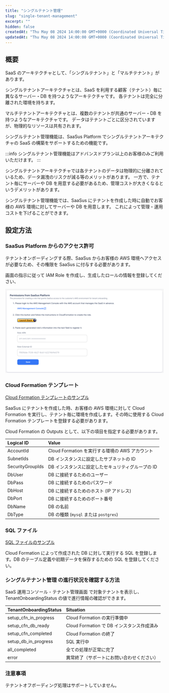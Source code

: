 ```yaml
---
title: "シングルテナント管理"
slug: "single-tenant-management"
excerpt: ""
hidden: false
createdAt: "Thu May 08 2024 14:00:00 GMT+0000 (Coordinated Universal Time)"
updatedAt: "Thu May 08 2024 14:00:00 GMT+0000 (Coordinated Universal Time)"
---
```


## 概要

SaaS のアーキテクチャとして、「シングルテナント」と「マルチテナント」があります。

シングルテナントアーキテクチャとは、SaaS を利用する顧客（テナント）毎に異なるサーバー・DB を持つようなアーキテクチャです。
各テナントは完全に分離された環境を持ちます。

マルチテナントアーキテクチャとは、複数のテナントが共通のサーバー・DB を持つようなアーキテクチャです。
データはテナントごとに区分されていますが、物理的なリソースは共有されます。

シングルテナント管理機能は、SaaSus Platform でシングルテナントアーキテクチャの SaaS の構築をサポートするための機能です。

:::info
シングルテナント管理機能はアドバンスドプラン以上のお客様のみご利用いただけます。
:::

シングルテナントアーキテクチャでは各テナントのデータは物理的に分離されているため、データ漏洩のリスクが減る等のメリットがあります。
一方で、テナント毎にサーバーや DB を用意する必要があるため、管理コストが大きくなるというデメリットがあります。

シングルテナント管理機能では、SaaSus にテナントを作成した時に自動でお客様の AWS 環境に対してサーバーや DB を用意します。
これによって管理・運用コストを下げることができます。

## 設定方法

### SaaSus Platform からのアクセス許可

テナントオンボーディングする際、SaaSus からお客様の AWS 環境へアクセスが必要なため、その権限を SaaSus に付与する必要があります。

画面の指示に従って IAM Role を作成し、生成したロールの情報を登録してください、

![settings-role](/ja/img/saas-development-console/single-tenant-management/settings-role.png)

### Cloud Formation テンプレート

<a download="singletenant-cf-sample.yml" href="/ja/file/singletenant-cf-sample.yml"> Cloud Formation テンプレートのサンプル </a>

SaaSus にテナントを作成した時、お客様の AWS 環境に対して Cloud Formation を実行し、テナント毎に環境を作成します。その時に使用する Cloud Formation テンプレートを登録する必要があります。

Cloud Formation の Outputs として、以下の項目を指定する必要があります。

| Logical ID       | Value                                              |
| :--------------- | :------------------------------------------------- |
| AccountId        | Cloud Formation を実行する環境の AWS アカウント    |
| SubnetIds        | DB インスタンスに設定したサブネットの ID           |
| SecurityGroupIds | DB インスタンスに設定したセキュリティグループの ID |
| DbUser           | DB に接続するためのユーザー                        |
| DbPass           | DB に接続するためのパスワード                      |
| DbHost           | DB に接続するためのホスト (IP アドレス)            |
| DbPort           | DB に接続するためのポート番号                      |
| DbName           | DB の名前                                          |
| DbType           | DB の種類 (`mysql` または `postgres`)              |

### SQL ファイル

<a download="singletenant-sample.sql" href="/ja/file/singletenant-sample.sql"> SQL ファイルのサンプル </a>

Cloud Formation によって作成された DB に対して実行する SQL を登録します。DB のテーブル定義や初期データを保存するための SQL を登録してください。

### シングルテナント管理 の進行状況を確認する方法

SaaS 運用コンソール - テナント管理画面 で対象テナントを表示し、TenantOnboardingStatus の値で進行情報の確認ができます。

| TenantOnboardingStatus | Situation                                  |
| :--------------------- | :----------------------------------------- |
| setup_cfn_in_progress  | Cloud Formation の実行準備中               |
| setup_cfn_db_ready     | Cloud Formation で DB インスタンス作成済み |
| setup_cfn_completed    | Cloud Formation の終了                     |
| setup_db_in_progress   | SQL 実行中                                 |
| all_completed          | 全ての処理が正常に完了                     |
| error                  | 異常終了（サポートにお問い合わせください） |

### 注意事項

テナントオフボーディング処理はサポートしていません。
